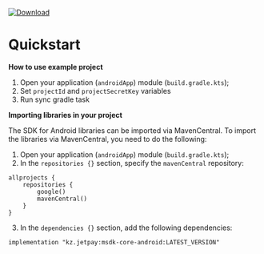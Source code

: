 [![Download](https://maven-badges.herokuapp.com/maven-central/kz.jetpay/msdk-core-android/badge.svg) ](https://maven-badges.herokuapp.com/maven-central/kz.jetpay/msdk-core-android/badge.svg)
# Quickstart

**How to use example project**
1. Open your application (`androidApp`) module (`build.gradle.kts`);
2. Set `projectId` and `projectSecretKey` variables
3. Run sync gradle task


**Importing libraries in your project**

The SDK for Android libraries can be imported via MavenCentral. To import the libraries via
MavenCentral, you need to do the following:

1. Open your application (`androidApp`)  module  (`build.gradle.kts`);
2. In the `repositories {}` section, specify the `mavenCentral` repository:
```
allprojects {
    repositories {
        google()
        mavenCentral()
    }
}
```
3. In the `dependencies {}` section, add the following dependencies:
```
implementation "kz.jetpay:msdk-core-android:LATEST_VERSION"
```
